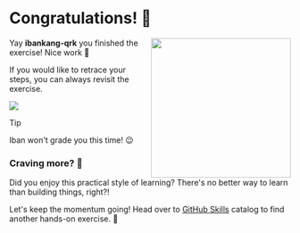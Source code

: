 # Congratulations! :tada:

<img src="https://octodex.github.com/images/welcometocat.png" align="right" height="250px" />

Yay **ibankang-qrk** you finished the exercise! Nice work :tada:

If you would like to retrace your steps, you can always revisit the exercise.

[![](https://img.shields.io/badge/Return%20to%20Exercise-%E2%86%92-1f883d?style=for-the-badge&logo=github&labelColor=197935)](https://github.com/ibankang-qrk/skills-getting-started-with-github-copilot/issues/1)

> [!TIP]
> Iban won't grade you this time! 😉


### Craving more? :raising_hand:

Did you enjoy this practical style of learning? There's no better way to learn than building things, right?!

Let's keep the momentum going! Head over to [GitHub Skills](https://skills.github.com) catalog to find another hands-on exercise. :rocket:

